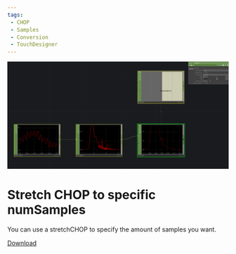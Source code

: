 ```yaml
---
tags:
 - CHOP
 - Samples
 - Conversion
 - TouchDesigner
---
```


![Stretch CHOP  to numSamples](./img/StretchCHOPToNumSamples.png)
# Stretch CHOP to specific numSamples

You can use a stretchCHOP to specify the amount of samples you want.

[Download](./files/stretchCHOPToNumSamples.tox)    